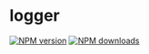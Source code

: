 # logger

[![NPM version](https://img.shields.io/npm/v/@aws-sdk/logger.svg)](https://www.npmjs.com/package/@aws-sdk/logger)
[![NPM downloads](https://img.shields.io/npm/dm/@aws-sdk/logger.svg)](https://www.npmjs.com/package/@aws-sdk/logger)
